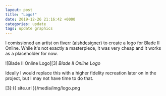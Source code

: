 ```yaml
---
layout: post
title: "Logo!"
date: 2019-12-26 21:16:42 +0000
categories: update
tags: update graphics
---
```


I comissioned an artist on [fiverr][1] ([aishdesigner][2]) to create a logo for Blade II Online. While it's not exactly a masterpiece, it was very cheap and it works as a placeholder for now.

![Blade II Online Logo][3]
*Blade II Online Logo*

Ideally I would replace this with a higher fidelity recreation later on in the project, but I may not have time to do that.

[1]:https://www.fiverr.com
[2]:https://www.fiverr.com/aishdesigner
[3]:{{ site.url }}/media/img/logo.png
